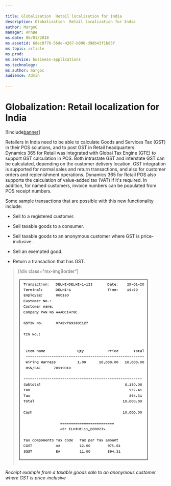 ```yaml
---

title: Globalization  Retail localization for India
description: Globalization  Retail localization for India
author: MargoC
manager: AnnBe
ms.date: 06/01/2018
ms.assetid: 6dec8f76-56de-4267-b090-d9db43f1b85f
ms.topic: article
ms.prod: 
ms.service: business-applications
ms.technology: 
ms.author: margoc
audience: Admin

---
```

#  Globalization: Retail localization for India




[!include[banner](../../includes/banner.md)]

Retailers in India need to be able to calculate Goods and Services Tax (GST) in
their POS solutions, and to post GST in Retail headquarters. Dynamics 365 for
Retail was integrated with Global Tax Engine (GTE) to support GST calculation in
POS. Both intrastate GST and interstate GST can be calculated, depending on the
customer delivery location. GST integration is supported for normal sales and
return transactions, and also for customer orders and replenishment operations.
Dynamics 365 for Retail POS also supports the calculation of value-added tax
(VAT) if it's required. In addition, for named customers, invoice numbers can be
populated from POS receipt numbers.

Some sample transactions that are possible with this new functionality include:

-   Sell to a registered customer.

-   Sell taxable goods to a consumer.

-   Sell taxable goods to an anonymous customer where GST is price-inclusive.

-   Sell an exempted good.

-   Return a transaction that has GST.

> [!div class="mx-imgBorder"] 
> ![Example of a receipt from a taxable goods sale to an anonymous customer where the price includes GST](media/globalization-retail-localization-india-1.png "Example of a receipt from a taxable goods sale to an anonymous customer where the price includes GST")
<!-- IND_GST_ReceiptExample.png -->


*Receipt example from a taxable goods sale to an anonymous customer where GST is
price-inclusive*


